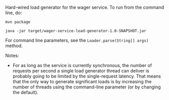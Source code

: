 Hard-wired load generator for the wager service. To run from the command line, do:

`mvn package`

`java -jar target/wager-service-load-generator-1.0-SNAPSHOT.jar`

For command line parameters, see the `Loader.parse(String[] args)` method.

Notes:
* For as long as the service is currently synchronous, the number of requests per second a single load generator thread
can deliver is probably going to be limited by the single-request latency. That means that the only way to generate significant
loads is by increasing the number of threads using the command-line parameter (or by changing the default).
